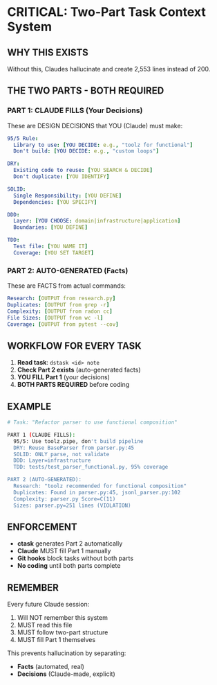 # CRITICAL: Two-Part Task Context System

## WHY THIS EXISTS
Without this, Claudes hallucinate and create 2,553 lines instead of 200.

## THE TWO PARTS - BOTH REQUIRED

### PART 1: CLAUDE FILLS (Your Decisions)
These are DESIGN DECISIONS that YOU (Claude) must make:

```yaml
95/5 Rule:
  Library to use: [YOU DECIDE: e.g., "toolz for functional"]
  Don't build: [YOU DECIDE: e.g., "custom loops"]

DRY:
  Existing code to reuse: [YOU SEARCH & DECIDE]
  Don't duplicate: [YOU IDENTIFY]

SOLID:
  Single Responsibility: [YOU DEFINE]
  Dependencies: [YOU SPECIFY]

DDD:
  Layer: [YOU CHOOSE: domain|infrastructure|application]
  Boundaries: [YOU DEFINE]

TDD:
  Test file: [YOU NAME IT]
  Coverage: [YOU SET TARGET]
```

### PART 2: AUTO-GENERATED (Facts)
These are FACTS from actual commands:

```yaml
Research: [OUTPUT from research.py]
Duplicates: [OUTPUT from grep -r]
Complexity: [OUTPUT from radon cc]
File Sizes: [OUTPUT from wc -l]
Coverage: [OUTPUT from pytest --cov]
```

## WORKFLOW FOR EVERY TASK

1. **Read task**: `dstask <id> note`
2. **Check Part 2 exists** (auto-generated facts)
3. **YOU FILL Part 1** (your decisions)
4. **BOTH PARTS REQUIRED** before coding

## EXAMPLE

```bash
# Task: "Refactor parser to use functional composition"

PART 1 (CLAUDE FILLS):
  95/5: Use toolz.pipe, don't build pipeline
  DRY: Reuse BaseParser from parser.py:45
  SOLID: ONLY parse, not validate
  DDD: Layer=infrastructure
  TDD: tests/test_parser_functional.py, 95% coverage

PART 2 (AUTO-GENERATED):
  Research: "toolz recommended for functional composition"
  Duplicates: Found in parser.py:45, jsonl_parser.py:102
  Complexity: parser.py Score=C(11)
  Sizes: parser.py=251 lines (VIOLATION)
```

## ENFORCEMENT

- **ctask** generates Part 2 automatically
- **Claude** MUST fill Part 1 manually
- **Git hooks** block tasks without both parts
- **No coding** until both parts complete

## REMEMBER

Every future Claude session:
1. Will NOT remember this system
2. MUST read this file
3. MUST follow two-part structure
4. MUST fill Part 1 themselves

This prevents hallucination by separating:
- **Facts** (automated, real)
- **Decisions** (Claude-made, explicit)